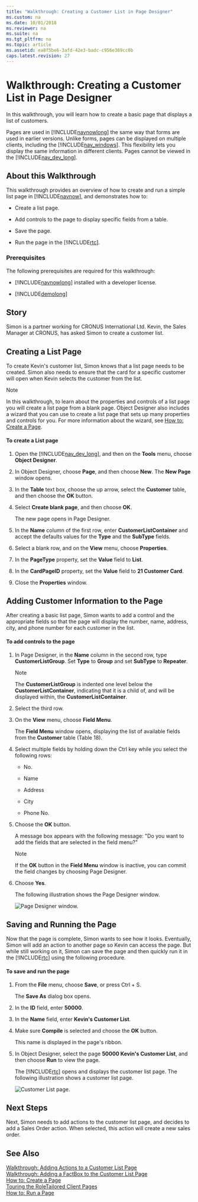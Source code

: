 ```yaml
---
title: "Walkthrough: Creating a Customer List in Page Designer"
ms.custom: na
ms.date: 10/01/2018
ms.reviewer: na
ms.suite: na
ms.tgt_pltfrm: na
ms.topic: article
ms.assetid: ea8f5be6-3afd-42e3-badc-c956e369cc0b
caps.latest.revision: 27
---
```

# Walkthrough: Creating a Customer List in Page Designer
In this walkthrough, you will learn how to create a basic page that displays a list of customers.  
  
 Pages are used in [!INCLUDE[navnowlong](includes/navnowlong_md.md)] the same way that forms are used in earlier versions. Unlike forms, pages can be displayed on multiple clients, including the [!INCLUDE[nav_windows](includes/nav_windows_md.md)]. This flexibility lets you display the same information in different clients. Pages cannot be viewed in the [!INCLUDE[nav_dev_long](includes/nav_dev_long_md.md)].  
  
## About this Walkthrough  
 This walkthrough provides an overview of how to create and run a simple list page in [!INCLUDE[navnow](includes/navnow_md.md)], and demonstrates how to:  
  
-   Create a list page.  
  
-   Add controls to the page to display specific fields from a table.  
  
-   Save the page.  
  
-   Run the page in the [!INCLUDE[rtc](includes/rtc_md.md)].  
  
### Prerequisites  
 The following prerequisites are required for this walkthrough:  
  
-   [!INCLUDE[navnowlong](includes/navnowlong_md.md)] installed with a developer license.  
  
-   [!INCLUDE[demolong](includes/demolong_md.md)]  
  
## Story  
 Simon is a partner working for CRONUS International Ltd. Kevin, the Sales Manager at CRONUS, has asked Simon to create a customer list.  
  
## Creating a List Page  
 To create Kevin's customer list, Simon knows that a list page needs to be created. Simon also needs to ensure that the card for a specific customer will open when Kevin selects the customer from the list.  
  
> [!NOTE]  
>  In this walkthrough, to learn about the properties and controls of a list page you will create a list page from a blank page. Object Designer also includes a wizard that you can use to create a list page that sets up many properties and controls for you. For more information about the wizard, see [How to: Create a Page](How-to--Create-a-Page.md).  
  
#### To create a List page  
  
1.  Open the [!INCLUDE[nav_dev_long](includes/nav_dev_long_md.md)], and then on the **Tools** menu, choose **Object Designer**.  
  
2.  In Object Designer, choose **Page**, and then choose **New**. The **New Page** window opens.  
  
3.  In the **Table** text box, choose the up arrow, select the **Customer** table, and then choose the **OK** button.  
  
4.  Select **Create blank page**, and then choose **OK**.  
  
     The new page opens in Page Designer.  
  
5.  In the **Name** column of the first row, enter **CustomerListContainer** and accept the defaults values for the **Type** and the **SubType** fields.  
  
6.  Select a blank row, and on the **View** menu, choose **Properties**.  
  
7.  In the **PageType** property, set the **Value** field to **List**.  
  
8.  In the **CardPageID** property, set the **Value** field to **21 Customer Card**.  
  
9. Close the **Properties** window.  
  
## Adding Customer Information to the Page  
 After creating a basic list page, Simon wants to add a control and the appropriate fields so that the page will display the number, name, address, city, and phone number for each customer in the list.  
  
#### To add controls to the page  
  
1.  In Page Designer, in the **Name** column in the second row, type **CustomerListGroup**. Set **Type** to **Group** and set **SubType** to **Repeater**.  
  
    > [!NOTE]  
    >  The **CustomerListGroup** is indented one level below the **CustomerListContainer**, indicating that it is a child of, and will be displayed within, the **CustomerListContainer**.  
  
2.  Select the third row.  
  
3.  On the **View** menu, choose **Field Menu**.  
  
     The **Field Menu** window opens, displaying the list of available fields from the **Customer** table \(Table 18\).  
  
4.  Select multiple fields by holding down the Ctrl key while you select the following rows:  
  
    -   No.  
  
    -   Name  
  
    -   Address  
  
    -   City  
  
    -   Phone No.  
  
5.  Choose the **OK** button.  
  
     A message box appears with the following message: "Do you want to add the fields that are selected in the field menu?"  
  
    > [!NOTE]  
    >  If the **OK** button in the **Field Menu** window is inactive, you can commit the field changes by choosing Page Designer.  
  
6.  Choose **Yes**.  
  
     The following illustration shows the Page Designer window.  
  
     ![Page Designer window.](media/RTCPage_Customerlist.png "RTCPage\_Customerlist")  
  
## Saving and Running the Page  
 Now that the page is complete, Simon wants to see how it looks. Eventually, Simon will add an action to another page so Kevin can access the page. But while still working on it, Simon can save the page and then quickly run it in the [!INCLUDE[rtc](includes/rtc_md.md)] using the following procedure.  
  
#### To save and run the page  
  
1.  From the **File** menu, choose **Save**, or press Ctrl + S.  
  
     The **Save As** dialog box opens.  
  
2.  In the **ID** field, enter **50000**.  
  
3.  In the **Name** field, enter **Kevin's Customer List**.  
  
4.  Make sure **Compile** is selected and choose the **OK** button.  
  
     This name is displayed in the page's ribbon.  
  
5.  In Object Designer, select the page **50000 Kevin's Customer List**, and then choose **Run** to view the page.  
  
     The [!INCLUDE[rtc](includes/rtc_md.md)] opens and displays the customer list page. The following illustration shows a customer list page.  
  
     ![Customer List page.](media/NAV_CustomerListWalk_ss2.png "NAV\_CustomerListWalk\_ss2")  
  
## Next Steps  
 Next, Simon needs to add actions to the customer list page, and decides to add a Sales Order action. When selected, this action will create a new sales order.  
  
## See Also  
 [Walkthrough: Adding Actions to a Customer List Page](Walkthrough--Adding-Actions-to-a-Customer-List-Page.md)   
 [Walkthrough: Adding a FactBox to the Customer List Page](Walkthrough--Adding-a-FactBox-to-the-Customer-List-Page.md)   
 [How to: Create a Page](How-to--Create-a-Page.md)   
 [Touring the RoleTailored Client Pages](Touring-the-RoleTailored-Client-Pages.md)   
 [How to: Run a Page](How-to--Run-a-Page.md)
